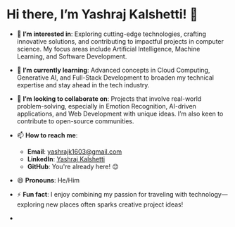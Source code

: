 # Hi there, I’m Yashraj Kalshetti! 👋  

- 👀 **I’m interested in**: Exploring cutting-edge technologies, crafting innovative solutions, and contributing to impactful projects in computer science. My focus areas include Artificial Intelligence, Machine Learning, and Software Development.  
- 🌱 **I’m currently learning**: Advanced concepts in Cloud Computing, Generative AI, and Full-Stack Development to broaden my technical expertise and stay ahead in the tech industry.  
- 🤝 **I’m looking to collaborate on**: Projects that involve real-world problem-solving, especially in Emotion Recognition, AI-driven applications, and Web Development with unique ideas. I’m also keen to contribute to open-source communities.  
- 📫 **How to reach me**:  
   - **Email**: yashrajk1603@gmail.com  
   - **LinkedIn**: [Yashraj Kalshetti]([https://www.linkedin.com/in/yashraj-kalshett](https://www.linkedin.com/in/yashraj-kalshetti-820408222/)i)  
   - **GitHub**: You're already here! 😊  

- 😄 **Pronouns**: He/Him  
- ⚡ **Fun fact**: I enjoy combining my passion for traveling with technology—exploring new places often sparks creative project ideas!

- 
